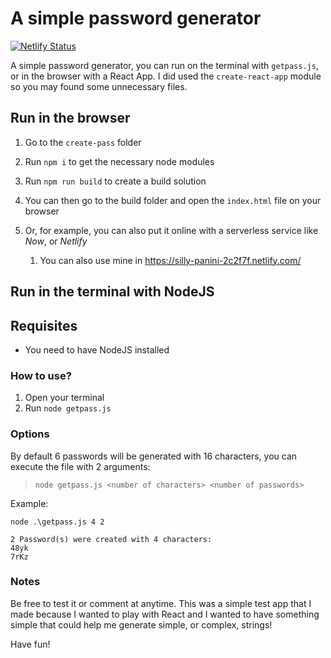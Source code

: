 # A simple password generator

[![Netlify Status](https://api.netlify.com/api/v1/badges/4e86b541-e4e0-450a-811f-b6645dc36c52/deploy-status)](https://app.netlify.com/sites/silly-panini-2c2f7f/deploys)

A simple password generator, you can run on the terminal with `getpass.js`, or in the browser with a React App.
I did used the `create-react-app` module so you may found some unnecessary files.

## Run in the browser

1. Go to the `create-pass` folder
1. Run `npm i` to get the necessary node modules
1. Run `npm run build` to create a build solution
1. You can then go to the build folder and open the `index.html` file on your browser
1. Or, for example, you can also put it online with a serverless service like _Now_, or _Netlify_

   1. You can also use mine in https://silly-panini-2c2f7f.netlify.com/

## Run in the terminal with NodeJS

## Requisites

- You need to have NodeJS installed

### How to use?

1. Open your terminal
1. Run `node getpass.js`

### Options

By default 6 passwords will be generated with 16 characters, you can execute the file with 2 arguments:

> `node getpass.js <number of characters> <number of passwords>`

Example:

```shell
node .\getpass.js 4 2

2 Password(s) were created with 4 characters:
48yk
7rKz
```

### Notes

Be free to test it or comment at anytime. This was a simple test app that I made because I wanted to play with React and I wanted to have something simple that could help me generate simple, or complex, strings!

Have fun!
